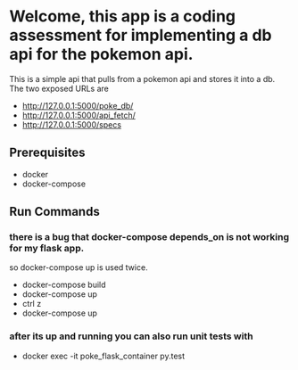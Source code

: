# Welcome, this app is a coding assessment for implementing a db api for the pokemon api.
This is a simple api that pulls from a pokemon api and stores it into a db.
The two exposed URLs are
 - http://127.0.0.1:5000/poke_db/
 - http://127.0.0.1:5000/api_fetch/
 - http://127.0.0.1:5000/specs


## Prerequisites
 - docker
 - docker-compose

## Run Commands
### there is a bug that docker-compose depends_on is not working for my flask app.
so docker-compose up is used twice.

 - docker-compose build
 - docker-compose up
 - ctrl z
 - docker-compose up

 ### after its up and running you can also run unit tests with
  - docker exec -it poke_flask_container py.test
